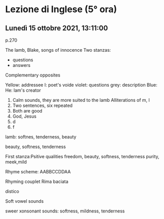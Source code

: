 #  Lezione di Inglese (5° ora)
## Lunedì 15 ottobre 2021, 13:11:00

p.270

The lamb, Blake, songs of innocence
Two stanzas: 

* questions
* answers

Complementary opposites

Yellow: addressee
I: poet's voide
violet: questions
grey: description
Blue: He: lam's creator

1. Calm  sounds, they are more suited to the lamb
Alliterations of m, l
2. Two sentences,  six repeated
3. Both are good
4. God, Jesus
5. d
6. f


lamb: softnes, tenderness, beauty

beauty, softness, tenderness


First stanza:Psitive qualities
freedom, beauty, softness, tenderness purity, meek,mild

Rhyme scheme:
AABBCCDDAA

Rhyming couplet
Rima  baciata

distico


Soft vowel sounds


sweer xonsonant sounds:  softness, mildness, tenderness
<!--stackedit_data:
eyJoaXN0b3J5IjpbLTEyOTQzNTcyNiwyMjQ0NTgwNTcsMTk5OT
A5NjIzNyw5ODUyNTc5NzQsMjE0NzE4NTAwNV19
-->